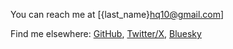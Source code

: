 
You can reach me at [{last_name}hq10@gmail.com]

Find me elsewhere:
[GitHub](http://github.com/zhouhq10),
[Twitter/X](https://x.com/hanqizh),
[Bluesky](https://bsky.app/profile/hanqizhou.bsky.social)
<!-- [Google Scholar](https://scholar.google.com/citations?user=7bx6PkwAAAAJ&amp;hl=en) -->
